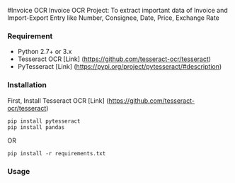 #Invoice OCR
Invoice OCR Project: To extract important data of Invoice and Import-Export Entry like Number, Consignee, Date, Price, Exchange Rate

### Requirement
- Python 2.7+ or 3.x
- Tesseract OCR [Link] (https://github.com/tesseract-ocr/tesseract)
- PyTesseract [Link] (https://pypi.org/project/pytesseract/#description)

### Installation
First, Install Tesseract OCR [Link] (https://github.com/tesseract-ocr/tesseract)
```
pip install pytesseract 
pip install pandas
```
OR
```
pip install -r requirements.txt
```

### Usage
